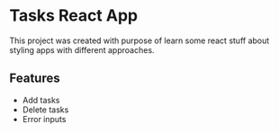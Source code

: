 # Tasks React App

This project was created with purpose of learn some react stuff about styling apps with different approaches.

## Features

- Add tasks
- Delete tasks
- Error inputs
